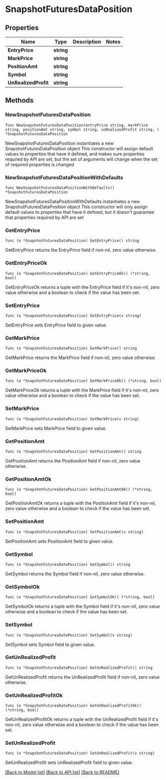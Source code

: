 # SnapshotFuturesDataPosition

## Properties

Name | Type | Description | Notes
------------ | ------------- | ------------- | -------------
**EntryPrice** | **string** |  | 
**MarkPrice** | **string** |  | 
**PositionAmt** | **string** |  | 
**Symbol** | **string** |  | 
**UnRealizedProfit** | **string** |  | 

## Methods

### NewSnapshotFuturesDataPosition

`func NewSnapshotFuturesDataPosition(entryPrice string, markPrice string, positionAmt string, symbol string, unRealizedProfit string, ) *SnapshotFuturesDataPosition`

NewSnapshotFuturesDataPosition instantiates a new SnapshotFuturesDataPosition object
This constructor will assign default values to properties that have it defined,
and makes sure properties required by API are set, but the set of arguments
will change when the set of required properties is changed

### NewSnapshotFuturesDataPositionWithDefaults

`func NewSnapshotFuturesDataPositionWithDefaults() *SnapshotFuturesDataPosition`

NewSnapshotFuturesDataPositionWithDefaults instantiates a new SnapshotFuturesDataPosition object
This constructor will only assign default values to properties that have it defined,
but it doesn't guarantee that properties required by API are set

### GetEntryPrice

`func (o *SnapshotFuturesDataPosition) GetEntryPrice() string`

GetEntryPrice returns the EntryPrice field if non-nil, zero value otherwise.

### GetEntryPriceOk

`func (o *SnapshotFuturesDataPosition) GetEntryPriceOk() (*string, bool)`

GetEntryPriceOk returns a tuple with the EntryPrice field if it's non-nil, zero value otherwise
and a boolean to check if the value has been set.

### SetEntryPrice

`func (o *SnapshotFuturesDataPosition) SetEntryPrice(v string)`

SetEntryPrice sets EntryPrice field to given value.


### GetMarkPrice

`func (o *SnapshotFuturesDataPosition) GetMarkPrice() string`

GetMarkPrice returns the MarkPrice field if non-nil, zero value otherwise.

### GetMarkPriceOk

`func (o *SnapshotFuturesDataPosition) GetMarkPriceOk() (*string, bool)`

GetMarkPriceOk returns a tuple with the MarkPrice field if it's non-nil, zero value otherwise
and a boolean to check if the value has been set.

### SetMarkPrice

`func (o *SnapshotFuturesDataPosition) SetMarkPrice(v string)`

SetMarkPrice sets MarkPrice field to given value.


### GetPositionAmt

`func (o *SnapshotFuturesDataPosition) GetPositionAmt() string`

GetPositionAmt returns the PositionAmt field if non-nil, zero value otherwise.

### GetPositionAmtOk

`func (o *SnapshotFuturesDataPosition) GetPositionAmtOk() (*string, bool)`

GetPositionAmtOk returns a tuple with the PositionAmt field if it's non-nil, zero value otherwise
and a boolean to check if the value has been set.

### SetPositionAmt

`func (o *SnapshotFuturesDataPosition) SetPositionAmt(v string)`

SetPositionAmt sets PositionAmt field to given value.


### GetSymbol

`func (o *SnapshotFuturesDataPosition) GetSymbol() string`

GetSymbol returns the Symbol field if non-nil, zero value otherwise.

### GetSymbolOk

`func (o *SnapshotFuturesDataPosition) GetSymbolOk() (*string, bool)`

GetSymbolOk returns a tuple with the Symbol field if it's non-nil, zero value otherwise
and a boolean to check if the value has been set.

### SetSymbol

`func (o *SnapshotFuturesDataPosition) SetSymbol(v string)`

SetSymbol sets Symbol field to given value.


### GetUnRealizedProfit

`func (o *SnapshotFuturesDataPosition) GetUnRealizedProfit() string`

GetUnRealizedProfit returns the UnRealizedProfit field if non-nil, zero value otherwise.

### GetUnRealizedProfitOk

`func (o *SnapshotFuturesDataPosition) GetUnRealizedProfitOk() (*string, bool)`

GetUnRealizedProfitOk returns a tuple with the UnRealizedProfit field if it's non-nil, zero value otherwise
and a boolean to check if the value has been set.

### SetUnRealizedProfit

`func (o *SnapshotFuturesDataPosition) SetUnRealizedProfit(v string)`

SetUnRealizedProfit sets UnRealizedProfit field to given value.



[[Back to Model list]](../README.md#documentation-for-models) [[Back to API list]](../README.md#documentation-for-api-endpoints) [[Back to README]](../README.md)


